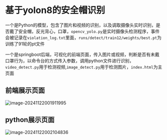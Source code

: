 # 基于yolon8的安全帽识别

一个是Python的模型，包含了图片和视频的识别，以及调取摄像头实时识别，是否戴了安全帽，反光背心，口罩，`opencv_yolo.py`是实时摄像头检测程序，事件会被记录在`violation_log.txt`里面，`runs/detect/train12/weights/best.pt`为训练了91轮的pt文件

一个是springboot后端，可视化的前端页面，传入图片或视频，判断是否有未戴口罩行为，以命令台的方式传入参数，调用python文件进行识别，`video_detect.py`用于检测视频,`image_detect.py`用于检测图片，`index.html`为主页面

## 前端展示页面

![image-20241122001911995](https://p.ipic.vip/v4g25d.png)

## python展示页面

![image-20241122002104836](https://p.ipic.vip/fdtuad.png)